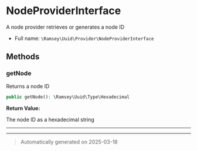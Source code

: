 
# NodeProviderInterface

A node provider retrieves or generates a node ID



* Full name: `\Ramsey\Uuid\Provider\NodeProviderInterface`



## Methods


### getNode

Returns a node ID

```php
public getNode(): \Ramsey\Uuid\Type\Hexadecimal
```









**Return Value:**

The node ID as a hexadecimal string




***


***
> Automatically generated on 2025-03-18
